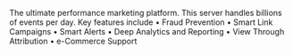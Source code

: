 The ultimate performance marketing platform. This server handles billions of events per day.
Key features include
• Fraud Prevention
• Smart Link Campaigns
• Smart Alerts
• Deep Analytics and Reporting
• View Through Attribution
• e-Commerce Support
